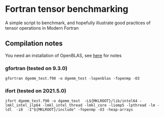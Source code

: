 # Fortran tensor benchmarking
A simple script to benchmark, and hopefully illustrate good practices of tensor operations in Modern Fortran

## Compilation notes
You need an installation of OpenBLAS, see [here](https://github.com/brianz98/A-Fortran-Electronic-Structure-Programme) for notes

### gfortran (tested on 9.3.0)
```
gfortran dgemm_test.f90 -o dgemm_test -lopenblas -fopenmp -O3
```
### ifort (tested on 2021.5.0)
```
ifort dgemm_test.f90 -o dgemm_test  -L${MKLROOT}/lib/intel64 -lmkl_intel_ilp64 -lmkl_intel_thread -lmkl_core -liomp5 -lpthread -lm -ldl  -i8  -I"${MKLROOT}/include" -fopenmp -O3 -heap-arrays
```
